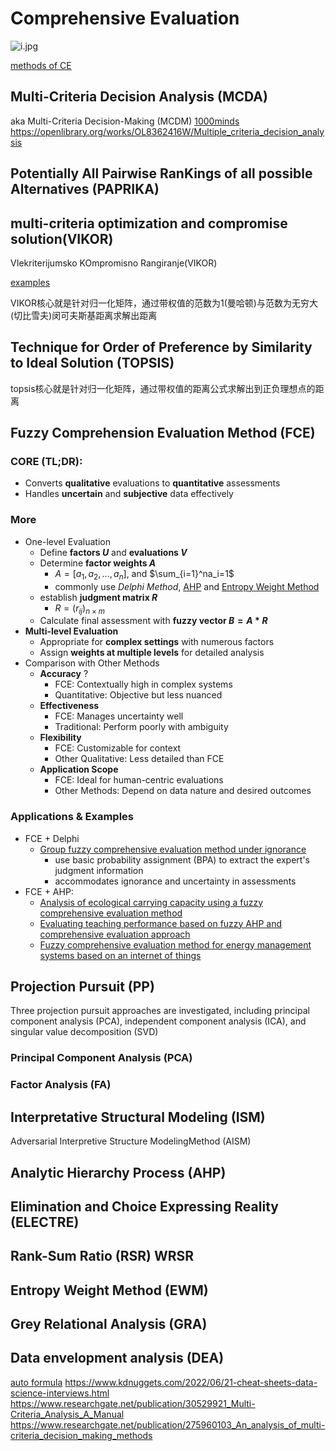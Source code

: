 # Comprehensive Evaluation
![i.jpg](https://picx.zhimg.com/80/v2-49852ba3fe5dd36d32800b729a5ca773_1440w.webp?source=1def8aca)

[methods of CE](https://link.springer.com/chapter/10.1007/978-981-15-8582-1_20)

## Multi-Criteria Decision Analysis (MCDA)
aka Multi-Criteria Decision-Making (MCDM)
[1000minds](https://www.1000minds.com/decision-making/what-is-mcdm-mcda)
https://openlibrary.org/works/OL8362416W/Multiple_criteria_decision_analysis

## Potentially All Pairwise RanKings of all possible Alternatives (PAPRIKA)

## multi-criteria optimization and compromise solution(VIKOR)
VIekriterijumsko KOmpromisno Rangiranje(VIKOR)

[examples](https://www.sciencedirect.com/topics/computer-science/vikor)

VIKOR核心就是针对归一化矩阵，通过带权值的范数为1(曼哈顿)与范数为无穷大(切比雪夫)闵可夫斯基距离求解出距离

## Technique for Order of Preference by Similarity to Ideal Solution (TOPSIS)

topsis核心就是针对归一化矩阵，通过带权值的距离公式求解出到正负理想点的距离

## Fuzzy Comprehension Evaluation Method (FCE)

### **CORE** (TL;DR):
- Converts **qualitative** evaluations to **quantitative** assessments
- Handles **uncertain** and **subjective** data effectively

### More
- One-level Evaluation
   - Define **factors $U$** and **evaluations $V$**
   - Determine **factor weights $A$**
     - $A=[a_1,a_2,...,a_n]$, and $\sum_{i=1}^na_i=1$
     - commonly use _Delphi Method_, [AHP](#analytic-hierarchy-process-ahp) and [Entropy Weight Method](#entropy-weight-method-ewm)
   - establish **judgment matrix $R$**
     - $R=(r_{ij})_{n \times m}$ 
   - Calculate final assessment with **fuzzy vector $B = A * R$**
- **Multi-level Evaluation**
   - Appropriate for **complex settings** with numerous factors
   - Assign **weights at multiple levels** for detailed analysis
- Comparison with Other Methods
   - **Accuracy** ?
      - FCE: Contextually high in complex systems
      - Quantitative: Objective but less nuanced
   - **Effectiveness**
      - FCE: Manages uncertainty well
      - Traditional: Perform poorly with ambiguity
   - **Flexibility**
      - FCE: Customizable for context
      - Other Qualitative: Less detailed than FCE
   - **Application Scope**
      - FCE: Ideal for human-centric evaluations
      - Other Methods: Depend on data nature and desired outcomes

### Applications & Examples

- FCE + Delphi
  - [Group fuzzy comprehensive evaluation method under ignorance](https://www.sciencedirect.com/science/article/abs/pii/S0957417419301058)
    - use basic probability assignment (BPA) to extract the expert's judgment information
    - accommodates ignorance and uncertainty in assessments
- FCE + AHP:
  - [Analysis of ecological carrying capacity using a fuzzy comprehensive evaluation method](https://www.sciencedirect.com/science/article/abs/pii/S1470160X20301801)
  - [Evaluating teaching performance based on fuzzy AHP and comprehensive evaluation approach](https://www.sciencedirect.com/science/article/abs/pii/S1568494614006152)
  - [Fuzzy comprehensive evaluation method for energy management systems based on an internet of things](https://ieeexplore.ieee.org/abstract/document/8016341/)

## Projection Pursuit (PP)
Three projection pursuit approaches are investigated, including principal component analysis (PCA), independent component analysis (ICA), and singular value decomposition (SVD)

### Principal Component Analysis (PCA)

### Factor Analysis (FA)

## Interpretative Structural Modeling (ISM)

Adversarial Interpretive Structure ModelingMethod (AISM)

## Analytic Hierarchy Process (AHP)

## Elimination and Choice Expressing Reality (ELECTRE)

## Rank-Sum Ratio (RSR) WRSR

## Entropy Weight Method (EWM)

## Grey Relational Analysis (GRA)

## Data envelopment analysis (DEA)

[auto formula](https://www.huaxuejia.cn/ism/CE-SAISM/vikor_aism.php)
https://www.kdnuggets.com/2022/06/21-cheat-sheets-data-science-interviews.html
https://www.researchgate.net/publication/30529921_Multi-Criteria_Analysis_A_Manual
https://www.researchgate.net/publication/275960103_An_analysis_of_multi-criteria_decision_making_methods

